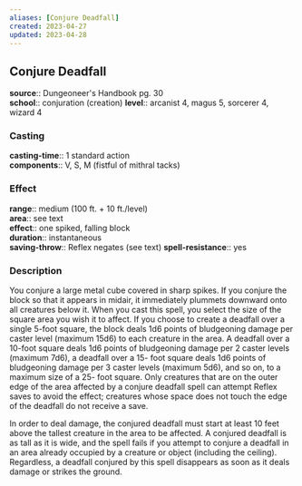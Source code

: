 ```yaml
---
aliases: [Conjure Deadfall]
created: 2023-04-27
updated: 2023-04-28
---
```


## Conjure Deadfall

**source**:: Dungeoneer's Handbook pg. 30  
**school**:: conjuration (creation)
**level**:: arcanist 4, magus 5, sorcerer 4, wizard 4

### Casting

**casting-time**:: 1 standard action  
**components**:: V, S, M (fistful of mithral tacks)

### Effect

**range**:: medium (100 ft. + 10 ft./level)  
**area**:: see text  
**effect**:: one spiked, falling block  
**duration**:: instantaneous  
**saving-throw**:: Reflex negates (see text)
**spell-resistance**:: yes

### Description

You conjure a large metal cube covered in sharp spikes. If you conjure the block so that it appears in midair, it immediately plummets downward onto all creatures below it. When you cast this spell, you select the size of the square area you wish it to affect. If you choose to create a deadfall over a single 5-foot square, the block deals 1d6 points of bludgeoning damage per caster level (maximum 15d6) to each creature in the area. A deadfall over a 10-foot square deals 1d6 points of bludgeoning damage per 2 caster levels (maximum 7d6), a deadfall over a 15- foot square deals 1d6 points of bludgeoning damage per 3 caster levels (maximum 5d6), and so on, to a maximum size of a 25- foot square. Only creatures that are on the outer edge of the area affected by a conjure deadfall spell can attempt Reflex saves to avoid the effect; creatures whose space does not touch the edge of the deadfall do not receive a save.  
  
In order to deal damage, the conjured deadfall must start at least 10 feet above the tallest creature in the area to be affected. A conjured deadfall is as tall as it is wide, and the spell fails if you attempt to conjure a deadfall in an area already occupied by a creature or object (including the ceiling). Regardless, a deadfall conjured by this spell disappears as soon as it deals damage or strikes the ground.

